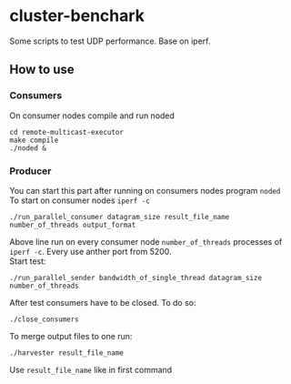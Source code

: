 # cluster-benchark
Some scripts to test UDP performance. Base on iperf.
## How to use
### Consumers
On consumer nodes compile and run noded
```
cd remote-multicast-executor
make compile
./noded &
```

### Producer
You can start this part after running on consumers nodes program `noded`   
To start on consumer nodes `iperf -c`
```
./run_parallel_consumer datagram_size result_file_name number_of_threads output_format
```
Above line run on every consumer node `number_of_threads` processes of `iperf -c`. Every use anther port from 5200.   
Start test:
```
./run_parallel_sender bandwidth_of_single_thread datagram_size number_of_threads
```
After test consumers have to be closed. To do so:
```
./close_consumers
```
To merge output files to one run:
```
./harvester result_file_name
```
Use `result_file_name` like in first command
